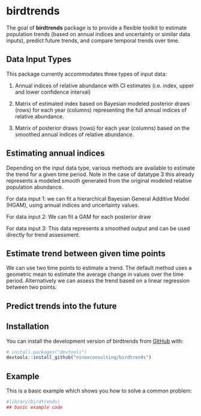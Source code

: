 
<!-- README.md is generated from README.Rmd. Please edit that file -->

# birdtrends

<!-- badges: start -->
<!-- badges: end -->

The goal of **birdtrends** package is to provide a flexible toolkit to
estimate population trends (based on annual indices and uncertainty or
similar data inputs), predict future trends, and compare temporal trends
over time.

## Data Input Types

This package currently accommodates three types of input data:

1)  Annual indices of relative abundance with CI estimates (i.e. index,
    upper and lower confidence interval)

2)  Matrix of estimated index based on Bayesian modeled posterior draws
    (rows) for each year (columns) representing the full annual indices
    of relative abundance.

3)  Matrix of posterior draws (rows) for each year (columns) based on
    the smoothed annual indices of relative abundance.

## Estimating annual indices

Depending on the input data type, various methods are available to
estimate the trend for a given time period. Note in the case of datatype
3 this already represents a modeled smooth generated from the original
modeled relative population abundance.

For data input 1: we can fit a hierarchical Bayesian General Additive
Model (HGAM), using annual indices and uncertainty values.

For data input 2: We can fit a GAM for each posterior draw

For data input 3: This data represents a smoothed output and can be used
directly for trend assessment.

## Estimate trend between given time points

We can use two time points to estimate a trend. The default method uses
a geometric mean to estimate the average change in values over the time
period. Alternatively we can assess the trend based on a linear
regression between two points.

## Predict trends into the future

## Installation

You can install the development version of birdtrends from
[GitHub](https://github.com/) with:

``` r
# install.packages("devtools")
devtools::install_github("ninoxconsulting/birdtrends")
```

## Example

This is a basic example which shows you how to solve a common problem:

``` r
#library(birdtrends)
## basic example code
```
